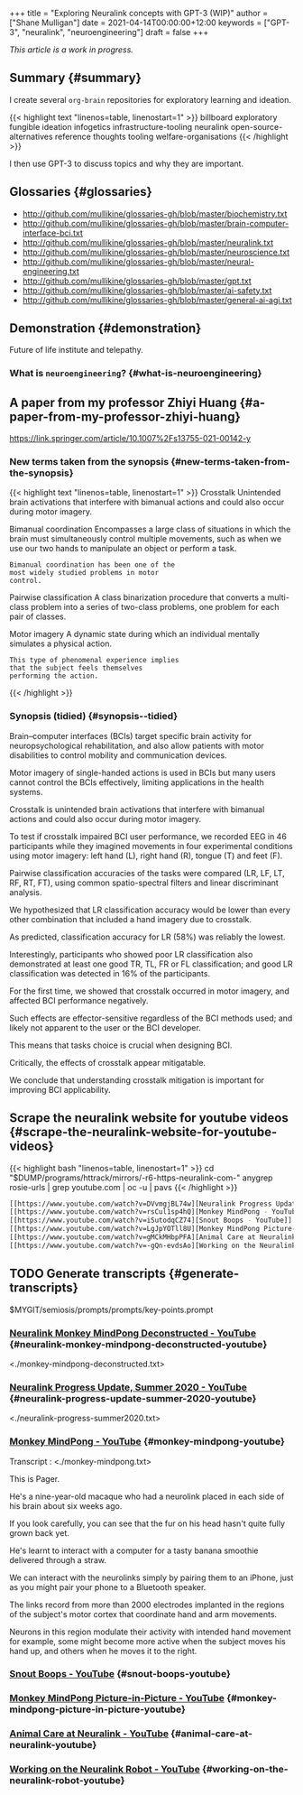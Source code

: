 +++
title = "Exploring Neuralink concepts with GPT-3 (WIP)"
author = ["Shane Mulligan"]
date = 2021-04-14T00:00:00+12:00
keywords = ["GPT-3", "neuralink", "neuroengineering"]
draft = false
+++

<span class="underline">_This article is a work in progress._</span>


## Summary {#summary}

I create several `org-brain` repositories for
exploratory learning and ideation.

{{< highlight text "linenos=table, linenostart=1" >}}
billboard
exploratory
fungible
ideation
infogetics
infrastructure-tooling
neuralink
open-source-alternatives
reference
thoughts
tooling
welfare-organisations
{{< /highlight >}}

I then use GPT-3 to discuss topics and why they are important.


## Glossaries {#glossaries}

-   <http://github.com/mullikine/glossaries-gh/blob/master/biochemistry.txt>
-   <http://github.com/mullikine/glossaries-gh/blob/master/brain-computer-interface-bci.txt>
-   <http://github.com/mullikine/glossaries-gh/blob/master/neuralink.txt>
-   <http://github.com/mullikine/glossaries-gh/blob/master/neuroscience.txt>
-   <http://github.com/mullikine/glossaries-gh/blob/master/neural-engineering.txt>
-   <http://github.com/mullikine/glossaries-gh/blob/master/gpt.txt>
-   <http://github.com/mullikine/glossaries-gh/blob/master/ai-safety.txt>
-   <http://github.com/mullikine/glossaries-gh/blob/master/general-ai-agi.txt>


## Demonstration {#demonstration}

Future of life institute and telepathy.

<!-- Play on asciinema.com -->
<!-- <a title="asciinema recording" href="https://asciinema.org/a/gNHRbCi7kQDT6qFRih1zvLyni" target="_blank"><img alt="asciinema recording" src="https://asciinema.org/a/gNHRbCi7kQDT6qFRih1zvLyni.svg" /></a> -->
<!-- Play on the blog -->
<script src="https://asciinema.org/a/gNHRbCi7kQDT6qFRih1zvLyni.js" id="asciicast-gNHRbCi7kQDT6qFRih1zvLyni" async></script>


### What is `neuroengineering`? {#what-is-neuroengineering}

<!-- Play on asciinema.com -->
<!-- <a title="asciinema recording" href="https://asciinema.org/a/xs8YGxIbCZ4Bpc85N2qhenoRb" target="_blank"><img alt="asciinema recording" src="https://asciinema.org/a/xs8YGxIbCZ4Bpc85N2qhenoRb.svg" /></a> -->
<!-- Play on the blog -->
<script src="https://asciinema.org/a/xs8YGxIbCZ4Bpc85N2qhenoRb.js" id="asciicast-xs8YGxIbCZ4Bpc85N2qhenoRb" async></script>


## A paper from my professor Zhiyi Huang {#a-paper-from-my-professor-zhiyi-huang}

<https://link.springer.com/article/10.1007%2Fs13755-021-00142-y>


### New terms taken from the synopsis {#new-terms-taken-from-the-synopsis}

{{< highlight text "linenos=table, linenostart=1" >}}
Crosstalk
    Unintended brain activations that
    interfere with bimanual actions and could
    also occur during motor imagery.

Bimanual coordination
    Encompasses a large class of situations in
    which the brain must simultaneously
    control multiple movements, such as when
    we use our two hands to manipulate an
    object or perform a task.

    Bimanual coordination has been one of the
    most widely studied problems in motor
    control.

Pairwise classification
    A class binarization procedure that
    converts a multi-class problem into a
    series of two-class problems, one problem
    for each pair of classes.

Motor imagery
    A dynamic state during which an individual
    mentally simulates a physical action.

    This type of phenomenal experience implies
    that the subject feels themselves
    performing the action.
{{< /highlight >}}


### Synopsis (tidied) {#synopsis--tidied}

Brain–computer interfaces (BCIs) target
specific brain activity for neuropsychological
rehabilitation, and also allow patients with
motor disabilities to control mobility and
communication devices.

Motor imagery of single-handed actions is used
in BCIs but many users cannot control the BCIs
effectively, limiting applications in the
health systems.

Crosstalk is unintended brain activations that
interfere with bimanual actions and could also
occur during motor imagery.

To test if crosstalk impaired BCI user
performance, we recorded EEG in 46
participants while they imagined movements in
four experimental conditions using motor
imagery: left hand (L), right hand (R), tongue
(T) and feet (F).

Pairwise classification accuracies of the
tasks were compared (LR, LF, LT, RF, RT, FT),
using common spatio-spectral filters and
linear discriminant analysis.

We hypothesized that LR classification
accuracy would be lower than every other
combination that included a hand imagery due
to crosstalk.

As predicted, classification accuracy for LR
(58%) was reliably the lowest.

Interestingly, participants who showed poor LR
classification also demonstrated at least one
good TR, TL, FR or FL classification; and good
LR classification was detected in 16% of the
participants.

For the first time, we showed that crosstalk
occurred in motor imagery, and affected BCI
performance negatively.

Such effects are effector-sensitive regardless
of the BCI methods used; and likely not
apparent to the user or the BCI developer.

This means that tasks choice is crucial when
designing BCI.

Critically, the effects of crosstalk appear
mitigatable.

We conclude that understanding crosstalk
mitigation is important for improving BCI
applicability.


## Scrape the neuralink website for youtube videos {#scrape-the-neuralink-website-for-youtube-videos}

{{< highlight bash "linenos=table, linenostart=1" >}}
cd "$DUMP/programs/httrack/mirrors/-r6-https-neuralink-com-"
anygrep rosie-urls | grep youtube.com | oc -u | pavs
{{< /highlight >}}

<a id="code-snippet--neuralink-website-vids"></a>
```bash
[[https://www.youtube.com/watch?v=DVvmgjBL74w][Neuralink Progress Update, Summer 2020 - YouTube]]
[[https://www.youtube.com/watch?v=rsCul1sp4hQ][Monkey MindPong - YouTube]]
[[https://www.youtube.com/watch?v=iSutodqCZ74][Snout Boops - YouTube]]
[[https://www.youtube.com/watch?v=LgJpYOTll8U][Monkey MindPong Picture-in-Picture - YouTube]]
[[https://www.youtube.com/watch?v=gMCkMHbpPFA][Animal Care at Neuralink - YouTube]]
[[https://www.youtube.com/watch?v=-gQn-evdsAo][Working on the Neuralink Robot - YouTube]]
```


## <span class="org-todo todo TODO">TODO</span> Generate transcripts {#generate-transcripts}

$MYGIT/semiosis/prompts/prompts/key-points.prompt

<!-- Play on asciinema.com -->
<!-- <a title="asciinema recording" href="https://asciinema.org/a/NNGjEYHB9B2rOyvUAPzMPI0sa" target="_blank"><img alt="asciinema recording" src="https://asciinema.org/a/NNGjEYHB9B2rOyvUAPzMPI0sa.svg" /></a> -->
<!-- Play on the blog -->
<script src="https://asciinema.org/a/NNGjEYHB9B2rOyvUAPzMPI0sa.js" id="asciicast-NNGjEYHB9B2rOyvUAPzMPI0sa" async></script>


### [Neuralink Monkey MindPong Deconstructed - YouTube](https://www.youtube.com/watch?v=rzNOuJIzk2E) {#neuralink-monkey-mindpong-deconstructed-youtube}

<./monkey-mindpong-deconstructed.txt>


### [Neuralink Progress Update, Summer 2020 - YouTube](https://www.youtube.com/watch?v=DVvmgjBL74w) {#neuralink-progress-update-summer-2020-youtube}

<./neuralink-progress-summer2020.txt>


### [Monkey MindPong - YouTube](https://www.youtube.com/watch?v=rsCul1sp4hQ) {#monkey-mindpong-youtube}

Transcript
: <./monkey-mindpong.txt>

This is Pager.

He's a nine-year-old macaque who had a
neurolink placed in each side of his brain
about six weeks ago.

If you look carefully, you can see that the
fur on his head hasn't quite fully grown back
yet.

He's learnt to interact with a computer for a
tasty banana smoothie delivered through a
straw.

We can interact with the neurolinks simply by
pairing them to an iPhone, just as you might
pair your phone to a Bluetooth speaker.

The links record from more than 2000
electrodes implanted in the regions of the
subject's motor cortex that coordinate hand
and arm movements.

Neurons in this region modulate their activity
with intended hand movement for example, some
might become more active when the subject
moves his hand up, and others when he moves it
to the right.


### [Snout Boops - YouTube](https://www.youtube.com/watch?v=iSutodqCZ74) {#snout-boops-youtube}


### [Monkey MindPong Picture-in-Picture - YouTube](https://www.youtube.com/watch?v=LgJpYOTll8U) {#monkey-mindpong-picture-in-picture-youtube}


### [Animal Care at Neuralink - YouTube](https://www.youtube.com/watch?v=gMCkMHbpPFA) {#animal-care-at-neuralink-youtube}


### [Working on the Neuralink Robot - YouTube](https://www.youtube.com/watch?v=-gQn-evdsAo) {#working-on-the-neuralink-robot-youtube}